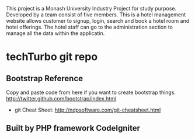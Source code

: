 This project is a Monash University Industry Project for study purpose.
Developed by a team consist of five members.
This is a hotel management website allows customer to signup, login, search and book a hotel room and hotel offerings.
The hotel staff can go to the administration section to manage all the data within the applicatin.
# techTurbo git repo

## Bootstrap Reference

Copy and paste code from here if you want to create bootstrap things.
<http://twitter.github.com/bootstrap/index.html>

- git Cheat Sheet: <http://ndpsoftware.com/git-cheatsheet.html>
## Built by PHP framework CodeIgniter
